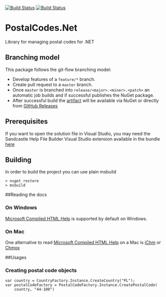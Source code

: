 [![Build Status](https://ci.appveyor.com/api/projects/status/3yy3dok9mnsld6d8/branch/master)](https://ci.appveyor.com/project/rnowosielski/postalcodes-net-u1ews/history)
[![Build Status](https://travis-ci.org/Cimpress-MCP/PostalCodes.Net.svg?branch=master)](https://travis-ci.org/Cimpress-MCP/PostalCodes.Net)

# PostalCodes.Net
Library for managing postal codes for .NET

## Branching model

This package follows the git-flow branching model:
* Develop features of a ```feature/*``` branch.
* Create pull request to a ```master``` branch.
* Once ```master``` is branched into ```release/<major>.<minor>.<patch>``` an automatic job builds and if successful publishes the NuGet package.
* After successful build the [artifact](https://www.nuget.org/packages/PostalCodes/) will be available via NuGet or directly from [GitHub Releases](https://github.com/Cimpress-MCP/PostalCodes.Net/releases)

## Prerequisites ##

If you want to open the solution file in Visual Studio, you may need the Sandcastle Help File Builder Visual Studio extension available in the bundle [here](https://github.com/EWSoftware/SHFB/releases)

## Building ##

In order to build the project you can use plain msbuild

```
> nuget restore
> msbuild
```

##Reading the docs

### On Windows

[Microsoft Compiled HTML Help](http://en.wikipedia.org/wiki/Microsoft_Compiled_HTML_Help) is supported by default on Windows.

### On Mac

One alternative to read [Microsoft Compiled HTML Help](http://en.wikipedia.org/wiki/Microsoft_Compiled_HTML_Help) on a Mac is [iChm](https://code.google.com/p/ichm/) or [Chmox](http://chmox.sourceforge.net)

##Usages

### Creating postal code objects

```
var country = CountryFactory.Instance.CreateCountry("PL");
var postalCodeFactory = PostalCodeFactory.Instance.CreatePostalCode(
	country, "44-100")	
```